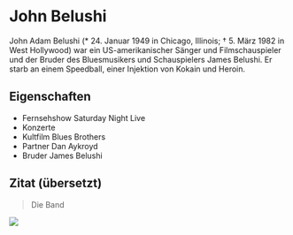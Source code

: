 # John Belushi

John Adam Belushi (* 24. Januar 1949 in Chicago, Illinois; † 5. März 1982 in West Hollywood)
war ein US-amerikanischer Sänger und Filmschauspieler
und der Bruder des Bluesmusikers und Schauspielers James Belushi.
Er starb an einem Speedball, einer Injektion von Kokain und Heroin.

## Eigenschaften
* Fernsehshow Saturday Night Live
* Konzerte
* Kultfilm Blues Brothers
* Partner Dan Aykroyd
* Bruder James Belushi

## Zitat (übersetzt)
> Die Band

<img src="https://de.wikipedia.org/wiki/John_Belushi#/media/Datei:John_Belushi_2008_stamp_of_Albania.jpg"/>
